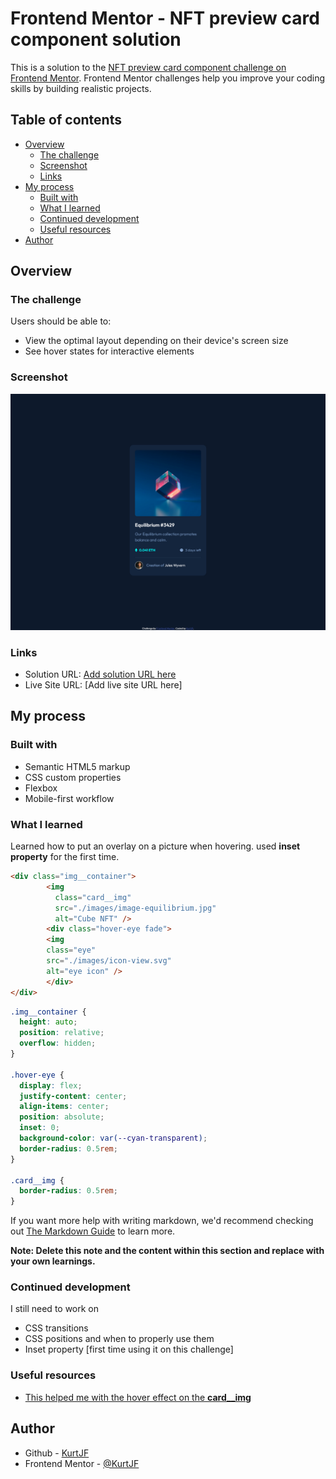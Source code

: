 # Frontend Mentor - NFT preview card component solution

This is a solution to the [NFT preview card component challenge on Frontend Mentor](https://www.frontendmentor.io/challenges/nft-preview-card-component-SbdUL_w0U). Frontend Mentor challenges help you improve your coding skills by building realistic projects. 

## Table of contents

- [Overview](#overview)
  - [The challenge](#the-challenge)
  - [Screenshot](#screenshot)
  - [Links](#links)
- [My process](#my-process)
  - [Built with](#built-with)
  - [What I learned](#what-i-learned)
  - [Continued development](#continued-development)
  - [Useful resources](#useful-resources)
- [Author](#author)


## Overview

### The challenge

Users should be able to:

- View the optimal layout depending on their device's screen size
- See hover states for interactive elements

### Screenshot

![](./screenshot.png)

### Links

- Solution URL: [Add solution URL here](https://your-solution-url.com)
- Live Site URL: [Add live site URL here]

## My process

### Built with

- Semantic HTML5 markup
- CSS custom properties
- Flexbox
- Mobile-first workflow

### What I learned

Learned how to put an overlay on a picture when hovering. used **inset property** for the first time.

```html
<div class="img__container">
        <img
          class="card__img"
          src="./images/image-equilibrium.jpg"
          alt="Cube NFT" />
        <div class="hover-eye fade">
        <img 
	    class="eye" 
	    src="./images/icon-view.svg" 
	    alt="eye icon" />
        </div>
</div>
```
```css
.img__container {
  height: auto;
  position: relative;
  overflow: hidden;
}

.hover-eye {
  display: flex;
  justify-content: center;
  align-items: center;
  position: absolute;
  inset: 0;
  background-color: var(--cyan-transparent);
  border-radius: 0.5rem;
}

.card__img {
  border-radius: 0.5rem;
}
```


If you want more help with writing markdown, we'd recommend checking out [The Markdown Guide](https://www.markdownguide.org/) to learn more.

**Note: Delete this note and the content within this section and replace with your own learnings.**

### Continued development

I still need to work on

- CSS transitions
- CSS positions and when to properly use them
- Inset property [first time using it on this challenge]

### Useful resources

- [This helped me with the hover effect on the **card__img**](https://www.youtube.com/watch?v=tF3RE5CGt9U) 


## Author

- Github - [KurtJF](https://github.com/KurtJF)
- Frontend Mentor - [@KurtJF](https://www.frontendmentor.io/profile/KurtJF)

